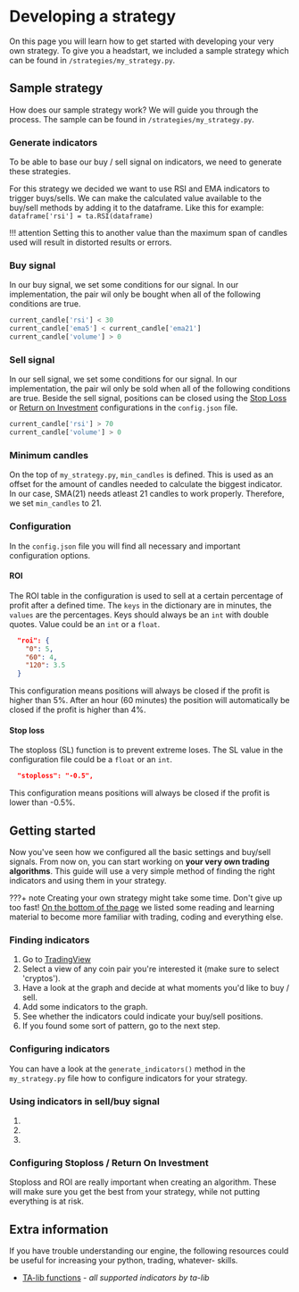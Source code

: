 # Developing a strategy
On this page you will learn how to get started with developing your very own strategy. To give you a headstart, we included a sample strategy which can be found in ``/strategies/my_strategy.py``. 

## Sample strategy
How does our sample strategy work? We will guide you through the process. The sample can be found in ``/strategies/my_strategy.py``. 

### Generate indicators
To be able to base our buy / sell signal on indicators, we need to generate these strategies. 

For this strategy we decided we want to use RSI and EMA indicators to trigger buys/sells. We can make the calculated value available to the buy/sell methods by adding it to the dataframe. Like this for example: 
``dataframe['rsi'] = ta.RSI(dataframe)``

!!! attention
    Setting this to another value than the maximum span of candles used will result in distorted results or errors.

### Buy signal
In our buy signal, we set some conditions for our signal. In our implementation, the pair wil only be bought when all of the following conditions are true.
```python
current_candle['rsi'] < 30
current_candle['ema5'] < current_candle['ema21']
current_candle['volume'] > 0
```

### Sell signal
In our sell signal, we set some conditions for our signal. In our implementation, the pair wil only be sold when all of the following conditions are true. Beside the sell signal, positions can be closed using the [Stop Loss](#stop-loss) or [Return on Investment](#ROI) configurations in the ``config.json`` file.
```python
current_candle['rsi'] > 70
current_candle['volume'] > 0
```

### Minimum candles 
On the top of ``my_strategy.py``, ``min_candles`` is defined. This is used as an offset for the amount of candles needed to calculate the biggest indicator. In our case, SMA(21) needs atleast 21 candles to work properly. Therefore, we set ``min_candles`` to 21. 

### Configuration
In the ``config.json`` file you will find all necessary and important configuration options. 
#### ROI
The ROI table in the configuration is used to sell at a certain percentage of profit after a defined time. The `keys` in the dictionary are in minutes, the `values` are the percentages. Keys should always be an `int` with double quotes. Value could be an `int` or a `float`.
```json
  "roi": {
    "0": 5,
    "60": 4,
    "120": 3.5
  }
```
This configuration means positions will always be closed if the profit is higher than 5%. After an hour (60 minutes) the position will automatically be closed if the profit is higher than 4%.

#### Stop loss
The stoploss (SL) function is to prevent extreme loses. The SL value in the configuration file could be a `float` or an `int`.
```json
  "stoploss": "-0.5",
```
This configuration means positions will always be closed if the profit is lower than -0.5%.

## Getting started
Now you've seen how we configured all the basic settings and buy/sell signals. From now on, you can start working on **your very own trading algorithms**. This guide will use a very simple method of finding the right indicators and using them in your strategy. 

???+ note Creating your own strategy might take some time. Don't give up too fast! [On the bottom of the page](#extra-information) we listed some reading and learning material to become more familiar with trading, coding and everything else.
    
### Finding indicators
1. Go to [TradingView](https://www.tradingview.com/chart/)
2. Select a view of any coin pair you're interested it (make sure to select 'cryptos').
3. Have a look at the graph and decide at what moments you'd like to buy / sell.
4. Add some indicators to the graph.
5. See whether the indicators could indicate your buy/sell positions.
6. If you found some sort of pattern, go to the next step.
 
### Configuring indicators
You can have a look at the `generate_indicators()` method in the `my_strategy.py` file how to configure indicators for your strategy. 

### Using indicators in sell/buy signal
1. 
2. 
3. 

### Configuring Stoploss / Return On Investment

Stoploss and ROI are really important when creating an algorithm. These will make sure you get the best from your strategy, while not putting everything is at risk.

## Extra information
If you have trouble understanding our engine, the following resources could be useful for increasing your python, trading, whatever- skills.
- [TA-lib functions](http://mrjbq7.github.io/ta-lib/funcs.html) - _all supported indicators by ta-lib_